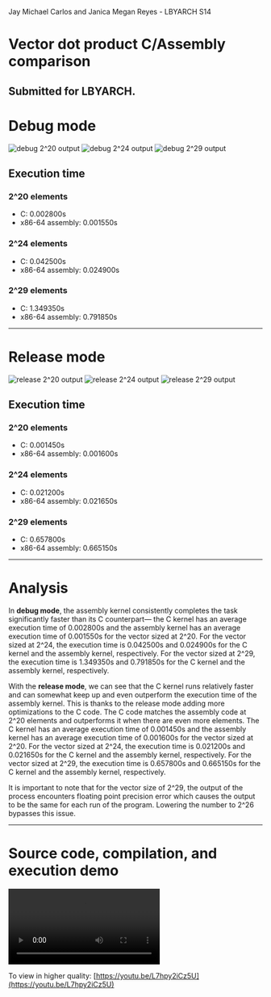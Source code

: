 Jay Michael Carlos and Janica Megan Reyes - LBYARCH S14

# Vector dot product C/Assembly comparison
## Submitted for LBYARCH.

# Debug mode
![debug 2^20 output](analysis/debug-2^20.png)
![debug 2^24 output](analysis/debug-2^24.png)
![debug 2^29 output](analysis/debug-2^29.png)

## Execution time
### 2^20 elements
- C: 0.002800s
- x86-64 assembly: 0.001550s

### 2^24 elements
- C: 0.042500s
- x86-64 assembly: 0.024900s

### 2^29 elements
- C: 1.349350s
- x86-64 assembly: 0.791850s

---
# Release mode
![release 2^20 output](analysis/release-2^20.png)
![release 2^24 output](analysis/release-2^24.png)
![release 2^29 output](analysis/release-2^29.png)

## Execution time
### 2^20 elements
- C: 0.001450s
- x86-64 assembly: 0.001600s

### 2^24 elements
- C: 0.021200s
- x86-64 assembly: 0.021650s

### 2^29 elements
- C: 0.657800s
- x86-64 assembly: 0.665150s

---
# Analysis
In **debug mode**, the assembly kernel consistently completes the task significantly faster than its C counterpart— the C kernel has an average execution time of 0.002800s and the assembly kernel has an average execution time of 0.001550s for the vector sized at 2^20. For the vector sized at 2^24, the execution time is 0.042500s and 0.024900s for the C kernel and the assembly kernel, respectively. For the vector sized at 2^29, the execution time is 1.349350s and 0.791850s for the C kernel and the assembly kernel, respectively.

With the **release mode**, we can see that the C kernel runs relatively faster and can somewhat keep up and even outperform the execution time of the assembly kernel. This is thanks to the release mode adding more optimizations to the C code. The C code matches the assembly code at 2^20 elements and outperforms it when there are even more elements. The C kernel has an average execution time of 0.001450s and the assembly kernel has an average execution time of 0.001600s for the vector sized at 2^20. For the vector sized at 2^24, the execution time is 0.021200s and 0.021650s for the C kernel and the assembly kernel, respectively. For the vector sized at 2^29, the execution time is 0.657800s and 0.665150s for the C kernel and the assembly kernel, respectively.

It is important to note that for the vector size of 2^29, the output of the process encounters floating point precision error which causes the output to be the same for each run of the program. Lowering the number to 2^26 bypasses this issue.

---
# Source code, compilation, and execution demo
![source code, compilation, and execution demo](analysis/analysis-video.mp4)

To view in higher quality: [https://youtu.be/L7hpy2iCz5U](https://youtu.be/L7hpy2iCz5U)
